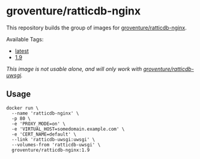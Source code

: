 # groventure/ratticdb-nginx

This repository builds the group of images for
[groventure/ratticdb-nginx](https://hub.docker.com/r/groventure/ratticdb-nginx/).

Available Tags:
+ [latest](https://github.com/groventure/docker-ratticdb-nginx/tree/latest)
+ [1.9](https://github.com/groventure/docker-ratticdb-nginx/tree/1.9)

*This image is not usable alone, and will only work with
[groventure/ratticdb-uwsgi](https://hub.docker.com/r/groventure/ratticdb-uwsgi/).*

## Usage

```shell
docker run \
  --name 'ratticdb-nginx' \
  -p 80 \
  -e 'PROXY_MODE=on' \
  -e 'VIRTUAL_HOST=somedomain.example.com' \
  -e 'CERT_NAME=default' \
  --link 'ratticdb-uwsgi:uwsgi' \
  --volumes-from 'ratticdb-uwsgi' \
  groventure/ratticdb-nginx:1.9
```
